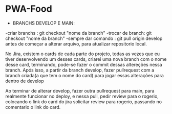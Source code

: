 # PWA-Food

* BRANCHS DEVELOP E MAIN:

-criar branchs : git checkout "nome da branch"
-trocar de branch: git checkout "nome da branch"
-sempre dar comando : git pull origin develop antes de começar a alterar arquivo, para atualizar repositorio local.

No Jira, existem o cards de cada parte do projeto, todas as vezes que eu tiver desenvolvendo um desses cards, criarei uma
nova branch com o nome desse card, terminando, pode-se fazer o commit dessas altereções nessa branch.
Após isso, a partir da branch develop, fazer pullrequest com a branch criada(a que tem o nome do card) para jogar essas alterações
para dentro de develop

Ao terminar de alterar develop, fazer outra pullrequest para main, para  realmente funcionar no deploy, e nessa pull, 
pedir review para o rogerio, colocando o link do card do jira solicitar review para rogerio, passando no comentario o link do card.


